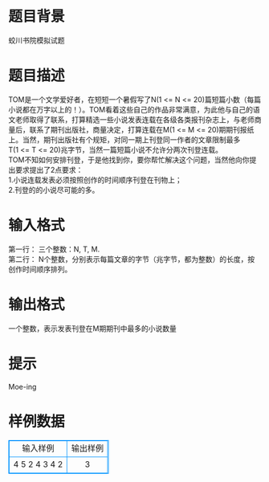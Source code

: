 # 

 
 # 题目背景 
蛟川书院模拟试题 

 
 # 题目描述 
TOM是一个文学爱好者，在短短一个暑假写了N(1&nbsp;&lt;=&nbsp;N&nbsp;&lt;=&nbsp;20)篇短篇小数（每篇小说都在万字以上的！）。TOM看着这些自己的作品非常满意，为此他与自己的语文老师取得了联系，打算精选一些小说发表连载在各级各类报刊杂志上，与老师商量后，联系了期刊出版社，商量决定，打算连载在M(1&nbsp;&lt;=&nbsp;M&nbsp;&lt;=&nbsp;20)期期刊报纸上。当然，期刊出版社有个规矩，对同一期上刊登同一作者的文章限制最多T(1&nbsp;&lt;=&nbsp;T&nbsp;&lt;=&nbsp;20)兆字节，当然一篇短篇小说不允许分两次刊登连载。<BR>TOM不知如何安排刊登，于是他找到你，要你帮忙解决这个问题，当然他向你提出要求提出了2点要求：<BR>1.小说连载发表必须按照创作的时间顺序刊登在刊物上；<BR>2.刊登的的小说尽可能的多。<BR> 

 
 # 输入格式 
第一行：&nbsp;三个整数：N,&nbsp;T,&nbsp;M.&nbsp;<BR>第二行：&nbsp;N个整数，分别表示每篇文章的字节（兆字节，都为整数）的长度，按创作时间顺序排列。&nbsp;<BR> 

 
 # 输出格式 
一个整数，表示发表刊登在M期期刊中最多的小说数量 

 
 # 提示 
Moe-ing 
# 样例数据
<style>
        table,table tr th, table tr td { border:1px solid #0094ff; }
        table { width: 200px; min-height: 25px; line-height: 25px; text-align: center; border-collapse: collapse;}   
    </style>
<table>
	<tr>
		<td>输入样例</td>
		<td>输出样例</td>
	</tr>
<tr><td>4 5 2
4 3 4 2
</td><td>3</td></tr></table>
